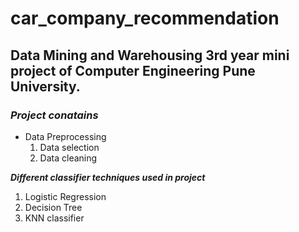 # car_company_recommendation
## Data Mining and Warehousing 3rd year mini project of Computer Engineering Pune University. ##

### ***Project conatains*** ###
* Data Preprocessing
  1. Data selection
  2. Data cleaning

***Different classifier techniques used in project*** 
  1. Logistic Regression
  2. Decision Tree
  3. KNN classifier 
